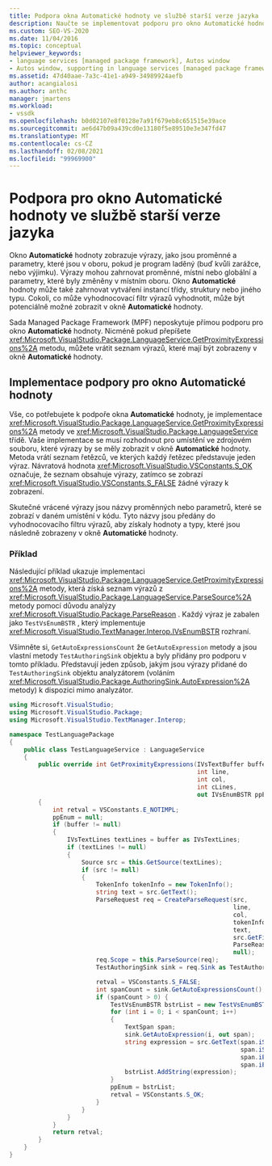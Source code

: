 ```yaml
---
title: Podpora okna Automatické hodnoty ve službě starší verze jazyka
description: Naučte se implementovat podporu pro okno Automatické hodnoty, ve kterém se zobrazí výrazy, které jsou v oboru, když je program laděný, pozastaven.
ms.custom: SEO-VS-2020
ms.date: 11/04/2016
ms.topic: conceptual
helpviewer_keywords:
- language services [managed package framework], Autos window
- Autos window, supporting in language services [managed package framework]
ms.assetid: 47d40aae-7a3c-41e1-a949-34989924aefb
author: acangialosi
ms.author: anthc
manager: jmartens
ms.workload:
- vssdk
ms.openlocfilehash: b0d02107e8f0128e7a91f679eb8c651515e39ace
ms.sourcegitcommit: ae6d47b09a439cd0e13180f5e89510e3e347fd47
ms.translationtype: MT
ms.contentlocale: cs-CZ
ms.lasthandoff: 02/08/2021
ms.locfileid: "99969900"
---
```

# <a name="support-for-the-autos-window-in-a-legacy-language-service"></a>Podpora pro okno Automatické hodnoty ve službě starší verze jazyka

Okno **Automatické** hodnoty zobrazuje výrazy, jako jsou proměnné a parametry, které jsou v oboru, pokud je program laděný (buď kvůli zarážce, nebo výjimku). Výrazy mohou zahrnovat proměnné, místní nebo globální a parametry, které byly změněny v místním oboru. Okno **Automatické** hodnoty může také zahrnovat vytváření instancí třídy, struktury nebo jiného typu. Cokoli, co může vyhodnocovací filtr výrazů vyhodnotit, může být potenciálně možné zobrazit v okně **Automatické** hodnoty.

 Sada Managed Package Framework (MPF) neposkytuje přímou podporu pro okno **Automatické** hodnoty. Nicméně pokud přepíšete <xref:Microsoft.VisualStudio.Package.LanguageService.GetProximityExpressions%2A> metodu, můžete vrátit seznam výrazů, které mají být zobrazeny v okně **Automatické** hodnoty.

## <a name="implementing-support-for-the-autos-window"></a>Implementace podpory pro okno Automatické hodnoty

 Vše, co potřebujete k podpoře okna **Automatické** hodnoty, je implementace <xref:Microsoft.VisualStudio.Package.LanguageService.GetProximityExpressions%2A> metody ve <xref:Microsoft.VisualStudio.Package.LanguageService> třídě. Vaše implementace se musí rozhodnout pro umístění ve zdrojovém souboru, které výrazy by se měly zobrazit v okně **Automatické** hodnoty. Metoda vrátí seznam řetězců, ve kterých každý řetězec představuje jeden výraz. Návratová hodnota <xref:Microsoft.VisualStudio.VSConstants.S_OK> označuje, že seznam obsahuje výrazy, zatímco se zobrazí <xref:Microsoft.VisualStudio.VSConstants.S_FALSE> žádné výrazy k zobrazení.

 Skutečné vrácené výrazy jsou názvy proměnných nebo parametrů, které se zobrazí v daném umístění v kódu. Tyto názvy jsou předány do vyhodnocovacího filtru výrazů, aby získaly hodnoty a typy, které jsou následně zobrazeny v okně **Automatické** hodnoty.

### <a name="example"></a>Příklad
 Následující příklad ukazuje implementaci <xref:Microsoft.VisualStudio.Package.LanguageService.GetProximityExpressions%2A> metody, která získá seznam výrazů z <xref:Microsoft.VisualStudio.Package.LanguageService.ParseSource%2A> metody pomocí důvodu analýzy <xref:Microsoft.VisualStudio.Package.ParseReason> . Každý výraz je zabalen jako `TestVsEnumBSTR` , který implementuje <xref:Microsoft.VisualStudio.TextManager.Interop.IVsEnumBSTR> rozhraní.

 Všimněte si, `GetAutoExpressionsCount` že `GetAutoExpression` metody a jsou vlastní metody `TestAuthoringSink` objektu a byly přidány pro podporu v tomto příkladu. Představují jeden způsob, jakým jsou výrazy přidané do `TestAuthoringSink` objektu analyzátorem (voláním <xref:Microsoft.VisualStudio.Package.AuthoringSink.AutoExpression%2A> metody) k dispozici mimo analyzátor.

```csharp
using Microsoft.VisualStudio;
using Microsoft.VisualStudio.Package;
using Microsoft.VisualStudio.TextManager.Interop;

namespace TestLanguagePackage
{
    public class TestLanguageService : LanguageService
    {
        public override int GetProximityExpressions(IVsTextBuffer buffer,
                                                    int line,
                                                    int col,
                                                    int cLines,
                                                    out IVsEnumBSTR ppEnum)
        {
            int retval = VSConstants.E_NOTIMPL;
            ppEnum = null;
            if (buffer != null)
            {
                IVsTextLines textLines = buffer as IVsTextLines;
                if (textLines != null)
                {
                    Source src = this.GetSource(textLines);
                    if (src != null)
                    {
                        TokenInfo tokenInfo = new TokenInfo();
                        string text = src.GetText();
                        ParseRequest req = CreateParseRequest(src,
                                                              line,
                                                              col,
                                                              tokenInfo,
                                                              text,
                                                              src.GetFilePath(),
                                                              ParseReason.Autos,
                                                              null);
                        req.Scope = this.ParseSource(req);
                        TestAuthoringSink sink = req.Sink as TestAuthoringSink;

                        retval = VSConstants.S_FALSE;
                        int spanCount = sink.GetAutoExpressionsCount();
                        if (spanCount > 0) {
                            TestVsEnumBSTR bstrList = new TestVsEnumBSTR();
                            for (int i = 0; i < spanCount; i++)
                            {
                                TextSpan span;
                                sink.GetAutoExpression(i, out span);
                                string expression = src.GetText(span.iStartLine,
                                                                span.iStartIndex,
                                                                span.iEndLine,
                                                                span.iEndIndex);
                                bstrList.AddString(expression);
                            }
                            ppEnum = bstrList;
                            retval = VSConstants.S_OK;
                        }
                    }
                }
            }
            return retval;
        }
    }
}
```
